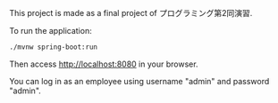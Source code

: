 This project is made as a final project of プログラミング第2同演習.

To run the application:
```bash
./mvnw spring-boot:run
```
Then access <http://localhost:8080> in your browser.

You can log in as an employee using username "admin" and password "admin".